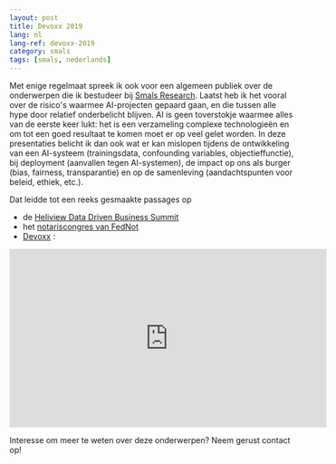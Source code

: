 ```yaml
---
layout: post
title: Devoxx 2019
lang: nl
lang-ref: devoxx-2019
category: smals
tags: [smals, nederlands]
---
```


Met enige regelmaat spreek ik ook voor een algemeen publiek over de onderwerpen die ik bestudeer bij [Smals Research](https://www.smalsresearch.be/). Laatst heb ik het vooral over de risico's waarmee AI-projecten gepaard gaan, en die tussen alle hype door relatief onderbelicht blijven. AI is geen toverstokje waarmee alles van de eerste keer lukt: het is een verzameling complexe technologieën en om tot een goed resultaat te komen moet er op veel gelet worden. In deze presentaties belicht ik dan ook wat er kan mislopen tijdens de ontwikkeling van een AI-systeem (trainingsdata, confounding variables, objectieffunctie), bij deployment (aanvallen tegen AI-systemen), de impact op ons als burger (bias, fairness, transparantie) en op de samenleving (aandachtspunten voor beleid, ethiek, etc.).

Dat leidde tot een reeks gesmaakte passages op 
- de [Heliview Data Driven Business Summit](https://datadriven.heliview.be/programme-2019/)
- het [notariscongres van FedNot](https://nca2019.be/program)
- [Devoxx](https://devoxx.be/talk/?id=122201) :

<iframe width="560" height="315" src="https://www.youtube.com/embed/DCju6X31-U4" frameborder="0" allow="autoplay; encrypted-media" allowfullscreen></iframe>

Interesse om meer te weten over deze onderwerpen? Neem gerust contact op!